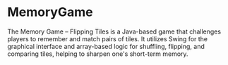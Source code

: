 # MemoryGame
The Memory Game – Flipping Tiles is a Java-based game that challenges players to remember and match pairs of tiles. It utilizes Swing for the graphical interface and array-based logic for shuffling, flipping, and comparing tiles, helping to sharpen one's short-term memory.

